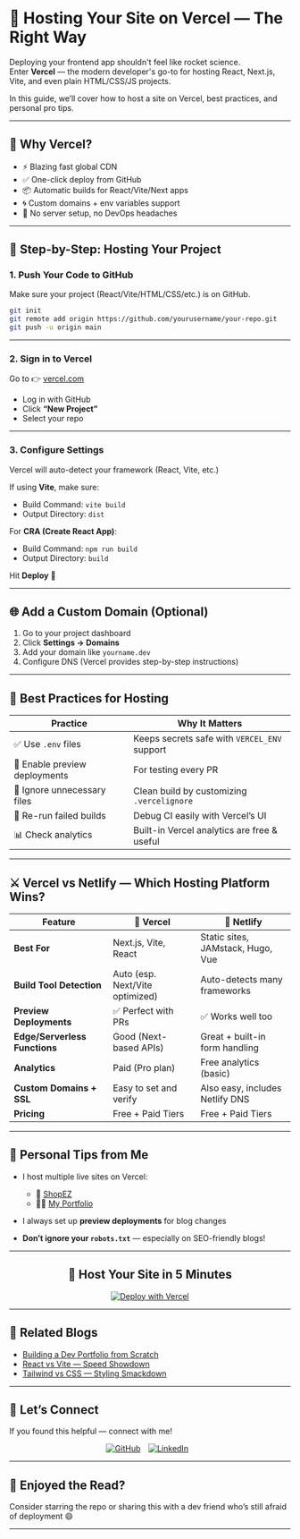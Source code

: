 # 🚀 Hosting Your Site on Vercel — The Right Way

Deploying your frontend app shouldn't feel like rocket science.  
Enter **Vercel** — the modern developer's go-to for hosting React, Next.js, Vite, and even plain HTML/CSS/JS projects.

In this guide, we’ll cover how to host a site on Vercel, best practices, and personal pro tips.

---

## 🔧 Why Vercel?

- ⚡ Blazing fast global CDN
- ✅ One-click deploy from GitHub
- 📦 Automatic builds for React/Vite/Next apps
- 🌀 Custom domains + env variables support
- 🚫 No server setup, no DevOps headaches

---

## 📁 Step-by-Step: Hosting Your Project

### 1. Push Your Code to GitHub

Make sure your project (React/Vite/HTML/CSS/etc.) is on GitHub.

```bash
git init
git remote add origin https://github.com/yourusername/your-repo.git
git push -u origin main
```

---

### 2. Sign in to Vercel

Go to 👉 [vercel.com](https://vercel.com)

* Log in with GitHub
* Click **“New Project”**
* Select your repo

---

### 3. Configure Settings

Vercel will auto-detect your framework (React, Vite, etc.)

If using **Vite**, make sure:

* Build Command: `vite build`
* Output Directory: `dist`

For **CRA (Create React App)**:

* Build Command: `npm run build`
* Output Directory: `build`

Hit **Deploy** 🚀

---

## 🌐 Add a Custom Domain (Optional)

1. Go to your project dashboard
2. Click **Settings → Domains**
3. Add your domain like `yourname.dev`
4. Configure DNS (Vercel provides step-by-step instructions)

---

## 📁 Best Practices for Hosting

| Practice                      | Why It Matters                               |
| ----------------------------- | -------------------------------------------- |
| ✅ Use `.env` files            | Keeps secrets safe with `VERCEL_ENV` support |
| 🧪 Enable preview deployments | For testing every PR                         |
| 🧹 Ignore unnecessary files   | Clean build by customizing `.vercelignore`   |
| 🔁 Re-run failed builds       | Debug CI easily with Vercel’s UI             |
| 📊 Check analytics            | Built-in Vercel analytics are free & useful  |

---

## ⚔️ Vercel vs Netlify — Which Hosting Platform Wins?

| Feature                       | 🖤 Vercel                           | 💚 Netlify                          |
|------------------------------|------------------------------------|-------------------------------------|
| **Best For**                 | Next.js, Vite, React                | Static sites, JAMstack, Hugo, Vue   |
| **Build Tool Detection**     | Auto (esp. Next/Vite optimized)    | Auto-detects many frameworks        |
| **Preview Deployments**      | ✅ Perfect with PRs                 | ✅ Works well too                    |
| **Edge/Serverless Functions**| Good (Next-based APIs)             | Great + built-in form handling      |
| **Analytics**                | Paid (Pro plan)                    | Free analytics (basic)              |
| **Custom Domains + SSL**     | Easy to set and verify             | Also easy, includes Netlify DNS     |
| **Pricing**                  | Free + Paid Tiers                  | Free + Paid Tiers                   |

---

## 🧠 Personal Tips from Me

* I host multiple live sites on Vercel:

  * 🛒 [ShopEZ](https://shop-ez-sujal-1245s-projects.vercel.app/)
  * 🧑‍💻 [My Portfolio](https://sujal-bhagat.vercel.app)
* I always set up **preview deployments** for blog changes
* **Don’t ignore your `robots.txt`** — especially on SEO-friendly blogs!

---

<h2 align="center">🚀 Host Your Site in 5 Minutes</h2>

<p align="center">
  <a href="https://vercel.com/import" target="_blank">
    <img src="https://img.shields.io/badge/Deploy%20Now%20with-Vercel-000?style=for-the-badge&logo=vercel" alt="Deploy with Vercel" />
  </a>
</p>

---

## 📌 Related Blogs

* [Building a Dev Portfolio from Scratch](/blog/building-a-portfolio)
* [React vs Vite — Speed Showdown](/blog/react-vs-vite)
* [Tailwind vs CSS — Styling Smackdown](/blog/tailwind-vs-css)

---

## 💬 Let’s Connect

If you found this helpful — connect with me!

<p align="center">
  <a href="https://github.com/sujal-1245" target="_blank" style="display:inline-block;margin-right:10px;">
    <img src="https://img.shields.io/badge/GitHub-181717?style=for-the-badge&logo=github&logoColor=white" alt="GitHub" />
  </a>
  <a href="https://linkedin.com/in/sujal-bhagat-sdb1245" target="_blank" style="display:inline-block;margin-right:10px;">
    <img src="https://img.shields.io/badge/LinkedIn-0077B5?style=for-the-badge&logo=linkedin&logoColor=white" alt="LinkedIn" />
  </a>
</p>

---

## 🌟 Enjoyed the Read?

Consider starring the repo or sharing this with a dev friend who’s still afraid of deployment 😄

---
